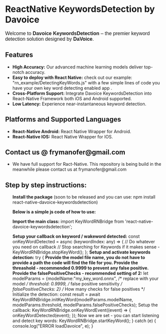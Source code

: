 # ReactNative KeywordsDetection by Davoice

<p style="font-family: Arial, sans-serif; font-size: 16px;">
Welcome to <strong>Davoice KeywordsDetection</strong> – the premier keyword detection solution designed by <strong>DaVoice</strong>.
</p>

<h2>Features</h2>
<ul>
  <li><strong>High Accuracy:</strong> Our advanced machine learning models deliver top-notch accuracy.</li>
  <li><strong>Easy to deploy with React Native:</strong> check out our example: "rn_example/DetectingKeyWords.js" with a few simple lines of code you have your own key word detecting enabled app .</li>
  <li><strong>Cross-Platform Support:</strong> Integrate Davoice KeywordsDetection into React-Native Framework both iOS and Android supported.</li>
  <li><strong>Low Latency:</strong> Experience near-instantaneous keyword detection.</li>
</ul>

<h2>Platforms and Supported Languages</h2>
<ul>
  <li><strong>React-Native Android:</strong> React Native Wrapper for Android.</li>
  <li><strong>React-Native IOS:</strong> React Native Wrapper for IOS.</li>
</ul>

<h2>Contact us @ frymanofer@gmail.com </h2>
<ul>
  <li>We have full support for Ract-Native. This repository is being build in the meanwhile please contact us at frymanofer@gmail.com</li>
</ul>

<h2>Step by step instructions:</h2>
<ul>

<strong>Install the package</strong> (soon to be released and you can use: npm install react-native-davoice-keywordsdetection)


<strong>Below is a simple js code of how to use:

Import the main class:</strong>
import KeyWordRNBridge from 'react-native-davoice-keywordsdetection';

<strong>Setup your callback on keyword / wakeword detected:</strong>
const onKeyWordDetected = async (keywordIndex: any) => {
   // Do whatever you need on callback
   // Stop searching for Keywords if it makes sense - KeyWordRNBridge.stopKeyWord();
};
<strong>Setup and activate keywords detection:</strong> 
  try {
<strong>Provide the model file name, you do not have to provide a path the code will find the file for you.
Provide the threashold - recommended 0.9999 to prevent any false positive.
Provide the falsePositiveChecks - recommended setting of 2:</strong>
          let modelParams = {modelName:"my_key_word.onnx", /* replace with your model */ 
              threshold: 0.9999, /* false positive sensitivity */ 
              falsePositiveChecks: 2} /* How many checks for false positives */
Initialize the detection:
          const result = await KeyWordRNBridge.initKeyWord(modelParams.modelName, modelParams.threshold, modelParams.falsePositiveChecks);
Setup the callback:
          KeyWordRNBridge.onKeyWordEvent((event) => {
              onKeyWordDetected(event);
          });
Now we are set - you can start listening and detect key words:
          KeyWordRNBridge.startKeyWord();
    } catch (e) {
        console.log("ERROR loadDavoice", e);
    }
</ul>
